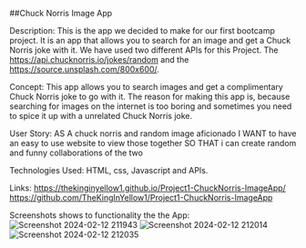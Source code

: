 ##Chuck Norris Image App

Description:
This is the app we decided to make for our first bootcamp project. It is an app that allows you to search for an image and get a Chuck Norris joke with it.
We have used two different APIs for this Project. The https://api.chucknorris.io/jokes/random and the https://source.unsplash.com/800x600/.

Concept:
This app allows you to search images and get a complimentary Chuck Norris joke to go with it. 
The reason for making this app is, because searching for images on the internet is too boring and sometimes you need to spice it up with a unrelated Chuck Norris joke.

User Story:
AS A chuck norris and random image aficionado
I WANT to have an easy to use website to view those together
SO THAT i can create random and funny collaborations of the two

Technologies Used:
HTML, css, Javascript and APIs.

Links:
https://thekinginyellow1.github.io/Project1-ChuckNorris-ImageApp/ 
https://github.com/TheKingInYellow1/Project1-ChuckNorris-ImageApp

Screenshots shows to functionality the the App:
![Screenshot 2024-02-12 211943](https://github.com/TheKingInYellow1/Project1-ChuckNorris-ImageApp/assets/153140956/21c674c6-34db-459d-8335-535c92556d3a)
![Screenshot 2024-02-12 212014](https://github.com/TheKingInYellow1/Project1-ChuckNorris-ImageApp/assets/153140956/621dea3e-54ac-4689-b73f-177a0dab9095)
![Screenshot 2024-02-12 212035](https://github.com/TheKingInYellow1/Project1-ChuckNorris-ImageApp/assets/153140956/b79f2148-eebc-4977-9332-50cbc3def52a)
